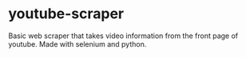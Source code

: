 # youtube-scraper
Basic web scraper that takes video information from the front page of youtube.
Made with selenium and python.